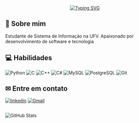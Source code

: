 

<div align="center">
    <a href="https://git.io/typing-svg"><img src="https://readme-typing-svg.demolab.com?(https://readme-typing-svg.demolab.com?font=Bitcount+Prop+Single&weight=500&size=27&duration=2500&pause=100&color=ff69b4&center=true&vCenter=true&multiline=true&width=524&height=100&lines=Ola!;+Eu+sou+a+Jullia+" alt="Typing SVG" /></a> 
</div>

## 🚀 Sobre mim
Estudante de Sistema de Informação na UFV. Apaixonado por desenvolvimento de software e tecnologia


## 💻 Habilidades


![Python](https://img.shields.io/badge/python-3670A0?style=for-the-badge&logo=python&logoColor=ffdd54)
![C](https://img.shields.io/badge/-00599C?style=for-the-badge&logo=c&logoColor=white)
![C++](https://img.shields.io/badge/C%2B%2B-00599C?style=for-the-badge&logo=c%2B%2B&logoColor=white)
![C#](https://img.shields.io/badge/C%23-239120?style=for-the-badge&logo=c-sharp&logoColor=white)
![MySQL](https://img.shields.io/badge/MySQL-00000F?style=for-the-badge&logo=mysql&logoColor=white)
![PostgreSQL](https://img.shields.io/badge/PostgreSQL-000?style=for-the-badge&logo=postgresql)
![Git](https://img.shields.io/badge/GIT-E44C30?style=for-the-badge&logo=git&logoColor=white)

## ✉ Entre em contato 

[![linkedin](https://img.shields.io/badge/linkedin-0A66C2?style=for-the-badge&logo=linkedin&logoColor=white)](https://www.linkedin.com/in/hudson-candido-9a8b91250/)
[![Gmail](https://img.shields.io/badge/Gmail-333333?style=for-the-badge&logo=gmail&logoColor=red)](mailto:hudsoncandido0110@gmail.com)
##
 
![GitHub Stats](https://github-readme-stats.vercel.app/api?username=hudson0110&theme=transparent&bg_color=000&border_color=30A3DC&show_icons=true&icon_color=30A3DC&title_color=E94D5F&text_color=FFF)
